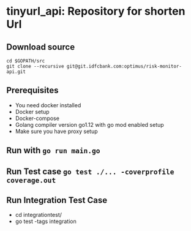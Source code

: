 # tinyurl_api: Repository for shorten Url
## Download source

    cd $GOPATH/src
    git clone --recursive git@git.idfcbank.com:optimus/risk-monitor-api.git

## Prerequisites

* You need docker installed
* Docker setup
* Docker-compose
* Golang compiler version go1.12 with go mod enabled setup
* Make sure you have proxy setup

## Run with `go run main.go`

## Run Test case `go test ./... -coverprofile coverage.out`

## Run Integration Test Case

* cd integrationtest/
* go test -tags integration